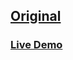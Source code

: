 ## [Original](https://www.youtube.com/watch?v=nOnDom-BQbo&ab_channel=HenryWebDev)

### [Live Demo](https://tquann-286-whatsapp-lite.vercel.app/)